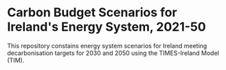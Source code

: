 # Carbon Budget Scenarios for Ireland's Energy System, 2021-50

This repository constains energy system scenarios for Ireland meeting decarbonisation targets for 2030 and 2050 using the TIMES-Ireland Model (TIM).
